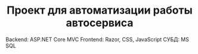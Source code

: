 <h1 align="center">Проект для автоматизации работы автосервиса</h1>
Backend: ASP.NET Core MVC
Frontend: Razor, CSS, JavaScript
СУБД: MS SQL

